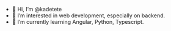 - 👋 Hi, I’m @kadetete
- 👀 I’m interested in web development, especially on backend.
- 🌱 I’m currently learning Angular, Python, Typescript.
